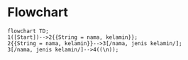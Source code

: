 # Flowchart #

```mermaid
flowchart TD;
1([Start])-->2{{String = nama, kelamin}};
2{{String = nama, kelamin}}-->3[/nama, jenis kelamin/];
3[/nama, jenis kelamin/]-->4((‎\n));

```

